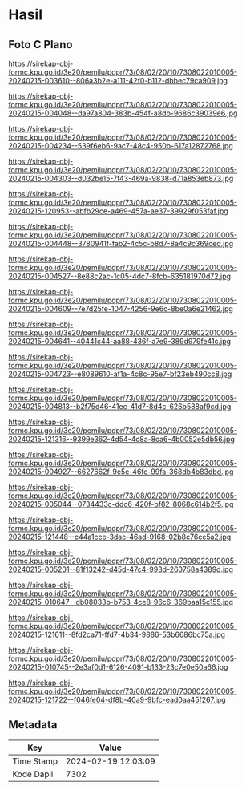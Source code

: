 # Hasil

## Foto C Plano

https://sirekap-obj-formc.kpu.go.id/3e20/pemilu/pdpr/73/08/02/20/10/7308022010005-20240215-003610--806a3b2e-a111-42f0-b112-dbbec79ca909.jpg

https://sirekap-obj-formc.kpu.go.id/3e20/pemilu/pdpr/73/08/02/20/10/7308022010005-20240215-004048--da97a804-383b-454f-a8db-9686c39039e6.jpg

https://sirekap-obj-formc.kpu.go.id/3e20/pemilu/pdpr/73/08/02/20/10/7308022010005-20240215-004234--539f6eb6-9ac7-48c4-950b-617a12872768.jpg

https://sirekap-obj-formc.kpu.go.id/3e20/pemilu/pdpr/73/08/02/20/10/7308022010005-20240215-004303--d032be15-7f43-469a-9838-d71a853eb873.jpg

https://sirekap-obj-formc.kpu.go.id/3e20/pemilu/pdpr/73/08/02/20/10/7308022010005-20240215-120953--abfb29ce-a469-457a-ae37-39929f053faf.jpg

https://sirekap-obj-formc.kpu.go.id/3e20/pemilu/pdpr/73/08/02/20/10/7308022010005-20240215-004448--3780941f-fab2-4c5c-b8d7-8a4c9c369ced.jpg

https://sirekap-obj-formc.kpu.go.id/3e20/pemilu/pdpr/73/08/02/20/10/7308022010005-20240215-004527--8e88c2ac-1c05-4dc7-8fcb-635181970d72.jpg

https://sirekap-obj-formc.kpu.go.id/3e20/pemilu/pdpr/73/08/02/20/10/7308022010005-20240215-004609--7e7d25fe-1047-4256-9e6c-8be0a6e21462.jpg

https://sirekap-obj-formc.kpu.go.id/3e20/pemilu/pdpr/73/08/02/20/10/7308022010005-20240215-004641--40441c44-aa88-436f-a7e9-389d979fe41c.jpg

https://sirekap-obj-formc.kpu.go.id/3e20/pemilu/pdpr/73/08/02/20/10/7308022010005-20240215-004723--e8089610-af1a-4c8c-95e7-bf23eb490cc8.jpg

https://sirekap-obj-formc.kpu.go.id/3e20/pemilu/pdpr/73/08/02/20/10/7308022010005-20240215-004813--b2f75d46-41ec-41d7-8d4c-626b588af9cd.jpg

https://sirekap-obj-formc.kpu.go.id/3e20/pemilu/pdpr/73/08/02/20/10/7308022010005-20240215-121316--9399e362-4d54-4c8a-8ca6-4b0052e5db56.jpg

https://sirekap-obj-formc.kpu.go.id/3e20/pemilu/pdpr/73/08/02/20/10/7308022010005-20240215-004927--6627662f-9c5e-46fc-99fa-368db4b83dbd.jpg

https://sirekap-obj-formc.kpu.go.id/3e20/pemilu/pdpr/73/08/02/20/10/7308022010005-20240215-005044--0734433c-ddc6-420f-bf82-8068c614b2f5.jpg

https://sirekap-obj-formc.kpu.go.id/3e20/pemilu/pdpr/73/08/02/20/10/7308022010005-20240215-121448--c44a1cce-3dac-46ad-9168-02b8c76cc5a2.jpg

https://sirekap-obj-formc.kpu.go.id/3e20/pemilu/pdpr/73/08/02/20/10/7308022010005-20240215-005201--81f13242-d45d-47c4-993d-260758a4389d.jpg

https://sirekap-obj-formc.kpu.go.id/3e20/pemilu/pdpr/73/08/02/20/10/7308022010005-20240215-010647--db08033b-b753-4ce8-96c6-369baa15c155.jpg

https://sirekap-obj-formc.kpu.go.id/3e20/pemilu/pdpr/73/08/02/20/10/7308022010005-20240215-121611--8fd2ca71-ffd7-4b34-9886-53b6686bc75a.jpg

https://sirekap-obj-formc.kpu.go.id/3e20/pemilu/pdpr/73/08/02/20/10/7308022010005-20240215-010745--2e3af0d1-6126-4091-b133-23c7e0e50a66.jpg

https://sirekap-obj-formc.kpu.go.id/3e20/pemilu/pdpr/73/08/02/20/10/7308022010005-20240215-121722--f046fe04-df8b-40a9-9bfc-ead0aa45f267.jpg


## Metadata

| Key        | Value               |
| ---------- | ------------------- |
| Time Stamp | 2024-02-19 12:03:09 |
| Kode Dapil | 7302                |



